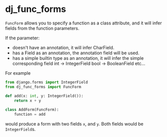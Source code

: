 # dj_func_forms

`FuncForm` allows you to specify a function as a class attribute,
    and it will infer fields from the function parameters.

If the parameter:

- doesn't have an annotation, it will infer CharField.
- has a Field as an annotation, the annotation field will be used.
- has a simple builtin type as an annotation,
  it will infer the simple corresponding field
      int -> IntegerField
      bool -> BooleanField
      etc...
      
For example

```python
from django.forms import IntegerField
from dj_func_forms import FuncForm

def add(x: int, y: IntegerField()):
    return x + y
    
class AddForm(FuncForm):
    function = add
```

would produce a form with two fields `x`, and `y`. Both fields would
be `IntegerField`s.
